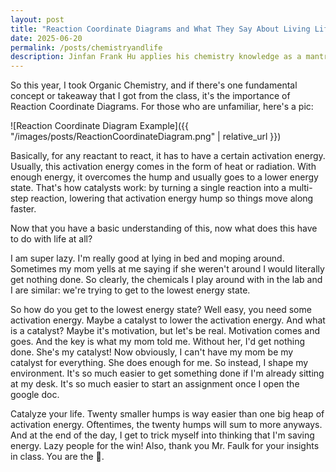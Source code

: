 ```yaml
---
layout: post
title: "Reaction Coordinate Diagrams and What They Say About Living Life"
date: 2025-06-20
permalink: /posts/chemistryandlife
description: Jinfan Frank Hu applies his chemistry knowledge as a mantra to live your life.
---
```


So this year, I took Organic Chemistry, and if there's one fundamental concept or takeaway that I got from the class, it's the importance of Reaction Coordinate Diagrams. For those who are unfamiliar, here's a pic:

![Reaction Coordinate Diagram Example]({{ "/images/posts/ReactionCoordinateDiagram.png" | relative_url }})

Basically, for any reactant to react, it has to have a certain activation energy. Usually, this activation energy comes in the form of heat or radiation. With enough energy, it overcomes the hump and usually goes to a lower energy state. That's how catalysts work: by turning a single reaction into a multi-step reaction, lowering that activation energy hump so things move along faster.

Now that you have a basic understanding of this, now what does this have to do with life at all?

I am super lazy. I'm really good at lying in bed and moping around. Sometimes my mom yells at me saying if she weren't around I would literally get nothing done. So clearly, the chemicals I play around with in the lab and I are similar: we're trying to get to the lowest energy state. 

So how do you get to the lowest energy state? Well easy, you need some activation energy. Maybe a catalyst to lower the activation energy. And what is a catalyst? Maybe it's motivation, but let's be real. Motivation comes and goes. And the key is what my mom told me. Without her, I'd get nothing done. She's my catalyst! Now obviously, I can't have my mom be my catalyst for everything. She does enough for me. So instead, I shape my environment. It's so much easier to get something done if I'm already sitting at my desk. It's so much easier to start an assignment once I open the google doc. 

Catalyze your life. Twenty smaller humps is way easier than one big heap of activation energy. Oftentimes, the twenty humps will sum to more anyways. And at the end of the day, I get to trick myself into thinking that I'm saving energy. Lazy people for the win! Also, thank you Mr. Faulk for your insights in class. You are the 🐐.